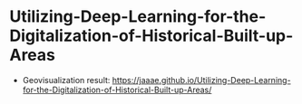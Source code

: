 # Utilizing-Deep-Learning-for-the-Digitalization-of-Historical-Built-up-Areas
+ Geovisualization result: https://jaaae.github.io/Utilizing-Deep-Learning-for-the-Digitalization-of-Historical-Built-up-Areas/
